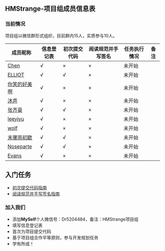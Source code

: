 ## HMStrange-项目组成员信息表

### 当前情况

项目组以微信群形式组织，目前群内15人，实质参与10人。

| 成员昵称 | 信息登记表 | 初次提交代码 |阅读规范并手写签名 | 任务执行情况 | 备注 |
|---------|-----------|-------------|-------------|------|--------|
| [Chen](https://github.com/CCCCCCCCCCChen) | √ | × | × | 未开始 | |
| [ELLIOT](https://github.com/chanjjaeseo) | √ | √ | × | 未开始 | |
| [你笑的好美啊](https://github.com/shen13380308088) | √ | × | × | 未开始 | |
| [沐声](https://github.com/LingBengYing) | √ | × | × |  未开始 | |
| [张齐豪](https://github.com/TIANTIANSTUDY)| √ | √ | × | 未开始 | |
| [leeyiyu](https://github.com/leeyiyu)| √ | × | × | 未开始 | |
| [wolf](https://github.com/lvxinqiao)| √ | × | × | 未开始 | |
| [末骤雨初歇](https://github.com/wangjiangtao2)| √ | √ | × | 未开始 | |
| [Noseparte](https://github.com/noseparte/)| √ | √ | × | 未开始 | |
| [Evans](https://github.com/yangyong1997)| √ | × | × | 未开始 | |

## 入门任务

* [初次提交代码指南](https://www.imooc.com/article/284151)
* [阅读规范并手写签名指南](https://www.imooc.com/article/284213)

### 加入我们

- 添加**MySelf**个人微信号：Dr5204484，备注：HMStrange项目组
- 填写信息登记表
- 首次为项目提交代码
- 基于项目组合作平等原则，参与开发规划任务
- 学有所成！
